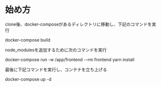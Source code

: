 # 始め方

clone後、docker-composeがあるディレクトリに移動し、下記のコマンドを実行

docker-compose build

node_modulesを追加するために次のコマンドを実行

docker-compose run -w /app/frontend --rm frontend yarn install

最後に下記コマンドを実行し、コンテナを立ち上げる

docker-compose up -d
